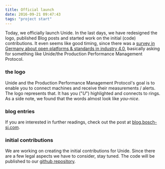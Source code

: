 ```yaml
---
title: Official launch
date: 2016-09-21 09:47:43
tags: "project start"
---
```

Today, we officially launch Unide. In the last days, we have redesigned the logo, published Blog posts and started work on the initial (code) contributions.
It even seems like good timing, since there was a [survey in Germany about open platforms & standards in industry 4.0](http://m.heise.de/newsticker/meldung/Umfrage-Unternehmen-fordern-offene-Plattform-fuer-die-Industrie-4-0-3327135.html), basically asking for something like Unide/the Production Performance Management Protocol.

### the logo
Unide and the Production Performance Management Protocol's goal is to enable you to connect machines and receive their measurements / alerts. The logo represents that. It has you ("*U*") highlighted and connects to rings. As a side note, we found that the words almost look like *you-nice*. 

### blog entries
If you are interested in further readings, check out the post at [blog.bosch-si.com](http://blog.bosch-si.com).

### initial contributions
We are working on creating the initial contributions for Unide. Since there are a few legal aspects we have to consider, stay tuned. The code will be published to our [github repository](https://github.com/eclipse/unide). 

